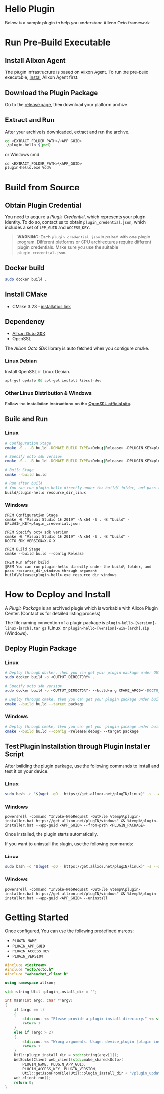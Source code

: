 # Hello Plugin
Below is a sample plugin to help you understand Allxon Octo framework.

# Run Pre-Build Executable

## Install Allxon Agent
The plugin infrastructure is based on Allxon Agent. To run the pre-build executable, [install](https://www.allxon.com/knowledge/install-allxon-agent-via-command-prompt) Allxon Agent first. 

## Download the Plugin Package
Go to the [release page](https://github.com/allxon/plugIN-hello/releases), then download your platform archive.

## Extract and Run
After your archive is downloaded, extract and run the archive.
```bash
cd <EXTRACT_FOLDER_PATH>/<APP_GUID>
./plugin-hello $(pwd)
```
or Windows cmd.
```batch
cd <EXTRACT_FOLDER_PATH>\<APP_GUID>
plugin-hello.exe %cd%
```

# Build from Source
## Obtain Plugin Credential
You need to acquire a _Plugin Credential_, which represents your plugin identity. To do so, contact us to obtain `plugin_credential.json`, which includes a set of `APP_GUID` and `ACCESS_KEY`. 
> **WARNING**: Each `plugin_credential.json` is paired with one plugin program. Different platforms or CPU architectures require different plugin credentials. Make sure you use the suitable `plugin_credential.json`. 

## Docker build
```bash
sudo docker build .
```

## Install CMake
- CMake 3.23 - [installation link](https://cmake.org/download/)

## Dependency
- [Allxon Octo SDK](https://github.com/allxon/octo-sdk)
- OpenSSL

The _Allxon Octo SDK_ library is auto fetched when you configure cmake.

### Linux Debian
Install OpenSSL in Linux Debian.

```bash
apt-get update && apt-get install libssl-dev
```

### Other Linux Distribution & Windows
Follow the installation instructions on the [OpenSSL official site](https://www.openssl.org).


## Build and Run

### Linux
```bash
# Configuration Stage
cmake -S . -B build -DCMAKE_BUILD_TYPE=<Debug|Release> -DPLUGIN_KEY=plugin_credential.json 

# Specify octo sdk version
cmake -S . -B build -DCMAKE_BUILD_TYPE=<Debug|Release> -DPLUGIN_KEY=plugin_credential.json -DOCTO_SDK_VERSION=X.X.X

# Build Stage
cmake --build build

# Run after build
# You can run plugin-hello directly under the build/ folder, and pass resource_dir_linux through argument
build/plugin-hello resource_dir_linux
```

### Windows
```batch
@REM Configuration Stage
cmake -G "Visual Studio 16 2019" -A x64 -S . -B "build" -DPLUGIN_KEY=plugin_credential.json

@REM Specify octo sdk version
cmake -G "Visual Studio 16 2019" -A x64 -S . -B "build" -DOCTO_SDK_VERSION=X.X.X

@REM Build Stage
cmake --build build --config Release

@REM Run after build
@REM You can run plugin-hello directly under the build\ folder, and pass resource_dir_windows through argument
build\Release\plugin-hello.exe resource_dir_windows
```

# How to Deploy and Install
A _Plugin Package_ is an archived plugin which is workable with Allxon Plugin Center. (Contact us for detailed listing process)

The file naming convention of a plugin package is `plugin-hello-[version]-linux-[arch].tar.gz` (Linux) or `plugin-hello-[version]-win-[arch].zip` (Windows). 

## Deploy Plugin Package 

### Linux
```bash
# Deploy through docker, then you can get your plugin package under OUTPUT_DIRECTORY 
sudo docker build -o <OUTPUT_DIRECTORY> . 

# Specify octo sdk version
sudo docker build -o <OUTPUT_DIRECTORY> --build-arg CMAKE_ARGS="-DOCTO_SDK_VERSION=X.X.X" .
```
```bash
# Deploy through cmake, then you can get your plugin package under build directory
cmake --build build --target package
```

### Windows
```bash
# Deploy through cmake, then you can get your plugin package under build directory
cmake --build build --config <release|debug> --target package
```

## Test Plugin Installation through Plugin Installer Script
After building the plugin package, use the following commands to install and test it on your device.

### Linux
```bash
sudo bash -c "$(wget -qO - https://get.allxon.net/plugIN/linux)" -s --app-guid <APP_GUID> --from-path <PLUGIN_PACKAGE>
``` 

### Windows
```batch
powershell -command "Invoke-WebRequest -OutFile %temp%\plugin-installer.bat https://get.allxon.net/plugIN/windows" && %temp%\plugin-installer.bat --app-guid <APP_GUID> --from-path <PLUGIN_PACKAGE>
```

Once installed, the plugin starts automatically.

If you want to uninstall the plugin, use the following commands:
 
### Linux 
```bash
sudo bash -c "$(wget -qO - https://get.allxon.net/plugIN/linux)" -s --app-guid <APP_GUID> --uninstall
``` 

### Windows
```batch
powershell -command "Invoke-WebRequest -OutFile %temp%\plugin-installer.bat https://get.allxon.net/plugIN/windows" && %temp%\plugin-installer.bat --app-guid <APP_GUID> --uninstall
```

# Getting Started
Once configured, You can use the following predefined marcos:
- `PLUGIN_NAME` 
- `PLUGIN_APP_GUID`
- `PLUGIN_ACCESS_KEY`
- `PLUGIN_VERSION`

```cpp
#include <iostream>
#include "octo/octo.h"
#include "websocket_client.h"

using namespace Allxon;

std::string Util::plugin_install_dir = "";

int main(int argc, char **argv)
{
    if (argc == 1)
    {
        std::cout << "Please provide a plugin install directory." << std::endl;
        return 1;
    }
    else if (argc > 2)
    {
        std::cout << "Wrong arguments. Usage: device_plugin [plugin install directory]" << std::endl;
        return 1;
    }
    Util::plugin_install_dir = std::string(argv[1]);
    WebSocketClient web_client(std::make_shared<Octo>(
        PLUGIN_NAME, PLUGIN_APP_GUID,
        PLUGIN_ACCESS_KEY, PLUGIN_VERSION,
        Util::getJsonFromFile(Util::plugin_install_dir + "/plugin_update_template.json")));
    web_client.run();
    return 0;
}
```
